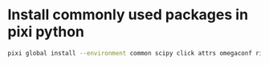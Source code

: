 # Install commonly used packages in pixi python

```bash
pixi global install --environment common scipy click attrs omegaconf rich networkx ipykernel
```
